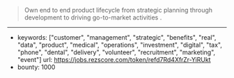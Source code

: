 >Own end to end product lifecycle from strategic planning through development to driving go-to-market activities .
------
- keywords: ["customer", "management", "strategic", "benefits", "real", "data", "product", "medical", "operations", "investment", "digital", "tax", "phone", "dental", "delivery", "volunteer", "recruitment", "marketing", "event"]
url: https://jobs.rezscore.com/token/refd7Rd4XfrZr-YiRUkt
- bounty: 1000
